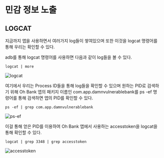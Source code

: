 # 민감 정보 노출

## LOGCAT

지금까지 앱을 사용하면서 여러가지 log들이 쌓여있으며 또한 이것을 logcat 명령어를 통해 우리는 확인할 수 있다.

adb를 통해 logcat 명령어를 사용하면 다음과 같이 log들을 볼 수 있다.

```
logcat | more
```

![logcat](https://user-images.githubusercontent.com/43737348/201027525-3ee0dddf-ff18-4a69-a2cb-6b28d3ad477e.png)

여기에서 우리는 Process ID들을 통해 log들을 확인할 수 있으며 원하는 PID로 검색하기 위해 Oh Bank 앱의 패키지 이름인 com.app.damnvulnerablebank를 ps -ef 명령어를 통해 검색하면 앱의 PID를 확인할 수 있다.

``` 
ps -ef | grep com.app.damnvulnerablebank
```

![ps-ef](https://user-images.githubusercontent.com/43737348/201026844-b65ec2e3-a4d2-42b5-bacd-8d84ee4ed823.png)

이걸 통해 얻은 PID를 이용하여 Oh Bank 앱에서 사용하는 accesstoken을 logcat을 통해 확인할 수 있다.

```
logcat | grep 3348 | grep accesstoken
```

![accesstoken](https://user-images.githubusercontent.com/43737348/201027773-fa07054a-5aec-4b63-a5b1-4b93be0e4a69.png)